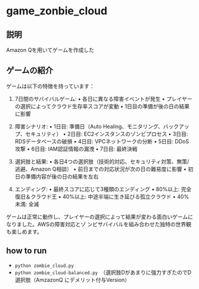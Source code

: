 # game_zonbie_cloud


## 説明

Amazon Qを用いてゲームを作成した


## ゲームの紹介

ゲームは以下の特徴を持っています：

1. 7日間のサバイバルゲーム:
   • 各日に異なる障害イベントが発生
   • プレイヤーの選択によってクラウド生存率スコアが変動
   • 1日目の準備が後の日の結果に影響

2. 障害シナリオ:
   • 1日目: 準備日（Auto Healing、モニタリング、バックアップ、セキュリティ）
   • 2日目: EC2インスタンスのゾンビプロセス
   • 3日目: RDSデータベースの破損
   • 4日目: VPCネットワークの分断
   • 5日目: DDoS攻撃
   • 6日目: IAM認証情報の漏洩
   • 7日目: 最終決戦

3. 選択肢と結果:
   • 各日4つの選択肢（技術的対応、セキュリティ対策、無策/逃避、Amazon Q相談）
   • 前日までの対応状況が次の日の難易度に影響
   • 初日の準備内容が後の日の結果を左右

4. エンディング:
   • 最終スコアに応じて3種類のエンディング
   • 80%以上: 完全復旧＆クラウド王
   • 40%以上: 中途半端に生き延びる孤立クラウド
   • 40%未満: 全滅

ゲームは正常に動作し、プレイヤーの選択によって結果が変わる面白いゲームになりました。AWSの障害対応とゾ
ンビサバイバルを組み合わせた独特の世界観も楽しめます。



## how to run

* ``python zombie_cloud.py``
* ``python zombie_cloud-balanced.py``　（選択肢Dがあまりに強力すぎたのでD選択肢（AmzazonQ にデメリット付与Version）


